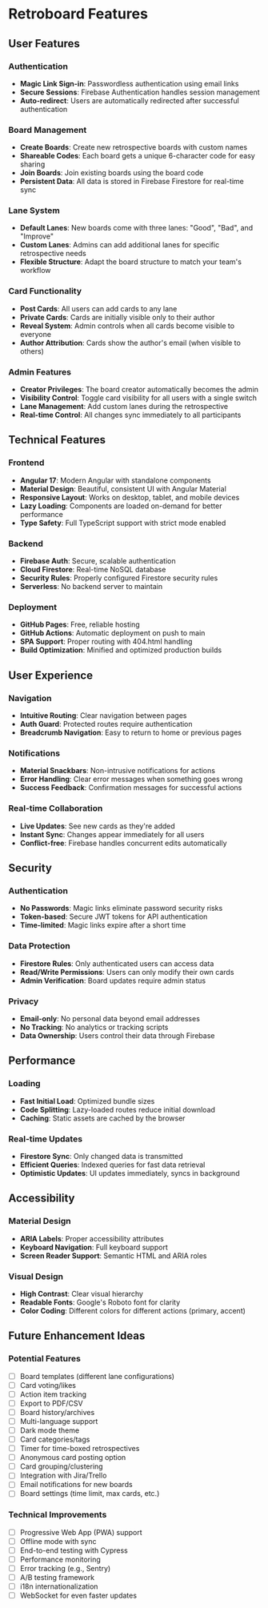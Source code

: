 # Retroboard Features

## User Features

### Authentication
- **Magic Link Sign-in**: Passwordless authentication using email links
- **Secure Sessions**: Firebase Authentication handles session management
- **Auto-redirect**: Users are automatically redirected after successful authentication

### Board Management
- **Create Boards**: Create new retrospective boards with custom names
- **Shareable Codes**: Each board gets a unique 6-character code for easy sharing
- **Join Boards**: Join existing boards using the board code
- **Persistent Data**: All data is stored in Firebase Firestore for real-time sync

### Lane System
- **Default Lanes**: New boards come with three lanes: "Good", "Bad", and "Improve"
- **Custom Lanes**: Admins can add additional lanes for specific retrospective needs
- **Flexible Structure**: Adapt the board structure to match your team's workflow

### Card Functionality
- **Post Cards**: All users can add cards to any lane
- **Private Cards**: Cards are initially visible only to their author
- **Reveal System**: Admin controls when all cards become visible to everyone
- **Author Attribution**: Cards show the author's email (when visible to others)

### Admin Features
- **Creator Privileges**: The board creator automatically becomes the admin
- **Visibility Control**: Toggle card visibility for all users with a single switch
- **Lane Management**: Add custom lanes during the retrospective
- **Real-time Control**: All changes sync immediately to all participants

## Technical Features

### Frontend
- **Angular 17**: Modern Angular with standalone components
- **Material Design**: Beautiful, consistent UI with Angular Material
- **Responsive Layout**: Works on desktop, tablet, and mobile devices
- **Lazy Loading**: Components are loaded on-demand for better performance
- **Type Safety**: Full TypeScript support with strict mode enabled

### Backend
- **Firebase Auth**: Secure, scalable authentication
- **Cloud Firestore**: Real-time NoSQL database
- **Security Rules**: Properly configured Firestore security rules
- **Serverless**: No backend server to maintain

### Deployment
- **GitHub Pages**: Free, reliable hosting
- **GitHub Actions**: Automatic deployment on push to main
- **SPA Support**: Proper routing with 404.html handling
- **Build Optimization**: Minified and optimized production builds

## User Experience

### Navigation
- **Intuitive Routing**: Clear navigation between pages
- **Auth Guard**: Protected routes require authentication
- **Breadcrumb Navigation**: Easy to return to home or previous pages

### Notifications
- **Material Snackbars**: Non-intrusive notifications for actions
- **Error Handling**: Clear error messages when something goes wrong
- **Success Feedback**: Confirmation messages for successful actions

### Real-time Collaboration
- **Live Updates**: See new cards as they're added
- **Instant Sync**: Changes appear immediately for all users
- **Conflict-free**: Firebase handles concurrent edits automatically

## Security

### Authentication
- **No Passwords**: Magic links eliminate password security risks
- **Token-based**: Secure JWT tokens for API authentication
- **Time-limited**: Magic links expire after a short time

### Data Protection
- **Firestore Rules**: Only authenticated users can access data
- **Read/Write Permissions**: Users can only modify their own cards
- **Admin Verification**: Board updates require admin status

### Privacy
- **Email-only**: No personal data beyond email addresses
- **No Tracking**: No analytics or tracking scripts
- **Data Ownership**: Users control their data through Firebase

## Performance

### Loading
- **Fast Initial Load**: Optimized bundle sizes
- **Code Splitting**: Lazy-loaded routes reduce initial download
- **Caching**: Static assets are cached by the browser

### Real-time Updates
- **Firestore Sync**: Only changed data is transmitted
- **Efficient Queries**: Indexed queries for fast data retrieval
- **Optimistic Updates**: UI updates immediately, syncs in background

## Accessibility

### Material Design
- **ARIA Labels**: Proper accessibility attributes
- **Keyboard Navigation**: Full keyboard support
- **Screen Reader Support**: Semantic HTML and ARIA roles

### Visual Design
- **High Contrast**: Clear visual hierarchy
- **Readable Fonts**: Google's Roboto font for clarity
- **Color Coding**: Different colors for different actions (primary, accent)

## Future Enhancement Ideas

### Potential Features
- [ ] Board templates (different lane configurations)
- [ ] Card voting/likes
- [ ] Action item tracking
- [ ] Export to PDF/CSV
- [ ] Board history/archives
- [ ] Multi-language support
- [ ] Dark mode theme
- [ ] Card categories/tags
- [ ] Timer for time-boxed retrospectives
- [ ] Anonymous card posting option
- [ ] Card grouping/clustering
- [ ] Integration with Jira/Trello
- [ ] Email notifications for new boards
- [ ] Board settings (time limit, max cards, etc.)

### Technical Improvements
- [ ] Progressive Web App (PWA) support
- [ ] Offline mode with sync
- [ ] End-to-end testing with Cypress
- [ ] Performance monitoring
- [ ] Error tracking (e.g., Sentry)
- [ ] A/B testing framework
- [ ] i18n internationalization
- [ ] WebSocket for even faster updates
